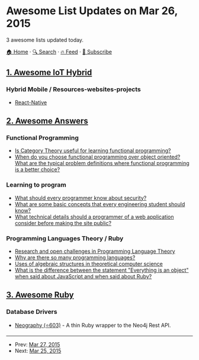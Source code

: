 # Awesome List Updates on Mar 26, 2015

3 awesome lists updated today.

[🏠 Home](/README.md) · [🔍 Search](https://test.trackawesomelist.com/search/) · [🔥 Feed](https://test.trackawesomelist.com/feed.xml) · [📮 Subscribe](https://trackawesomelist.us17.list-manage.com/subscribe?u=d2f0117aa829c83a63ec63c2f&id=36a103854c)



## [1. Awesome IoT Hybrid](/content/weblancaster/awesome-IoT-hybrid/README.md)

### Hybrid Mobile / Resources-websites-projects

*   [React-Native](http://facebook.github.io/react-native/)

## [2. Awesome Answers](/content/cyberglot/awesome-answers/README.md)

### Functional Programming

*   [Is Category Theory useful for learning functional programming?](http://cs.stackexchange.com/a/3256/29071)
*   [When do you choose functional programming over object oriented? What are the typical problem definitions where functional programming is a better choice?](http://stackoverflow.com/questions/2078978/functional-programming-vs-object-oriented-programming)

### Learning to program

*   [What should every programmer know about security?](http://stackoverflow.com/q/2794016)
*   [What are some basic concepts that every engineering student should know?](http://qr.ae/k6Ekm)
*   [What technical details should a programmer of a web application consider before making the site public?](http://programmers.stackexchange.com/q/46716)

### Programming Languages Theory / Ruby

*   [Research and open challenges in Programming Language Theory](http://cstheory.stackexchange.com/a/17870/32199)
*   [Why are there so many programming languages?](http://cs.stackexchange.com/a/458/29071)
*   [Uses of algebraic structures in theoretical computer science](http://cstheory.stackexchange.com/a/10929/32199)
*   [What is the difference between the statement "Everything is an object" when said about JavaScript and when said about Ruby?](http://qr.ae/Q973e)

## [3. Awesome Ruby](/content/markets/awesome-ruby/README.md)

### Database Drivers

*   [Neography (⭐603)](https://github.com/maxdemarzi/neography) - A thin Ruby wrapper to the Neo4j Rest API.

---

- Prev: [Mar 27, 2015](/content/2015/03/27/README.md)
- Next: [Mar 25, 2015](/content/2015/03/25/README.md)